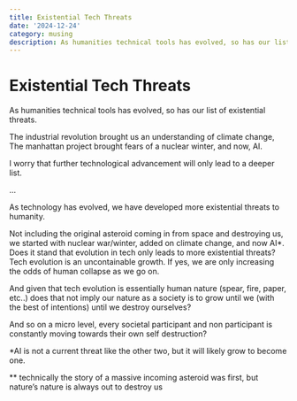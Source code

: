 ```yaml
---
title: Existential Tech Threats
date: '2024-12-24'
category: musing
description: As humanities technical tools has evolved, so has our list of existential threats...
---
```


# Existential Tech Threats

As humanities technical tools has evolved, so has our list of existential threats.

The industrial revolution brought us an understanding of climate change,
The manhattan project brought fears of a nuclear winter,
and now, AI.

I worry that further technological advancement will only lead to a deeper list.

...

As technology has evolved, we have developed more existential threats to humanity.  

Not including the original asteroid coming in from space and destroying us, we started with nuclear war/winter, added on climate change, and now AI*.  
Does it stand that evolution in tech only leads to more existential threats? Tech evolution is an uncontainable growth. If yes, we are only increasing the odds of human collapse as we go on.

And given that tech evolution is essentially human nature (spear, fire, paper, etc..) does that not imply our nature as a society is to grow until we (with the best of intentions) until we destroy ourselves?

And so on a micro level, every societal participant and non participant is constantly moving towards their own self destruction?



*AI is not a current threat like the other two, but it will likely grow to become one.

** technically the story of a massive incoming asteroid was first, but nature’s nature is always out to destroy us